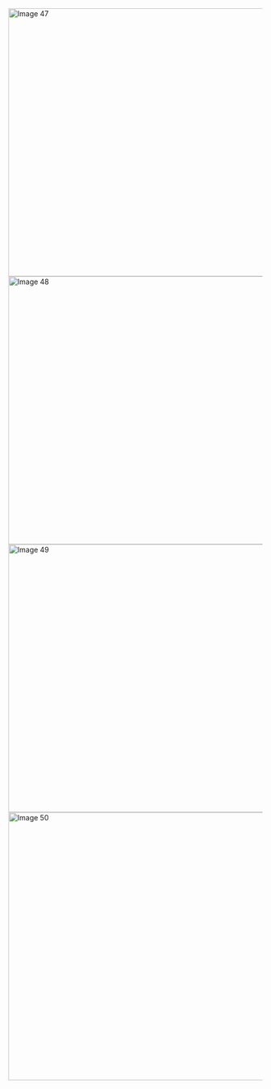 <img src="https://github.com/user-attachments/assets/b10c1c60-0a7f-472b-91da-a8adebce9447" alt="Image 47" width="530" />
<br>
<img src="https://github.com/user-attachments/assets/d2df3254-b3a3-4e42-8d90-c38cc9b7cd2f" alt="Image 48" width="530" />
<br>
<img src="https://github.com/user-attachments/assets/6a1105da-f92f-4dc4-8eac-aa041d4cb20e" alt="Image 49" width="530" />
<br>
<img src="https://github.com/user-attachments/assets/2214658f-962a-4bab-9453-293ba199bbab" alt="Image 50" width="530" />
<br>
